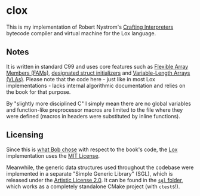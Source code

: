 # clox

This is my implementation of Robert Nystrom's [Crafting Interpreters](http://www.craftinginterpreters.com/) bytecode compiler and virtual machine for the Lox language.


## Notes

It is written in standard C99 and uses core features such as [Flexible Array Members (FAMs)](https://en.wikipedia.org/wiki/Flexible_array_member), [designated struct initializers](https://gcc.gnu.org/onlinedocs/gcc/Designated-Inits.html) and [Variable-Length Arrays (VLAs)](https://en.wikipedia.org/wiki/Variable-length_array).
Please note that the code here - just like in most Lox implementations - lacks internal algorithmic documentation and relies on the book for that purpose.

By "slightly more disciplined C" I simply mean there are no global variables and function-like preprocessor macros are limited to the file where they were defined (macros in headers were substituted by inline functions).


## Licensing

Since this is [what Bob chose](https://github.com/munificent/craftinginterpreters/blob/master/LICENSE) with respect to the book's code, the [Lox](lox/) implementation uses the [MIT License](LICENSE.txt).

Meanwhile, the generic data structures used throughout the codebase were implemented in a separate "Simple Generic Library" (SGL), which is released under the [Artistic License 2.0](sgl/LICENSE.txt).
It can be found in the [`sgl` folder](sgl/), which works as a completely standalone CMake project (with `ctest`s!).
